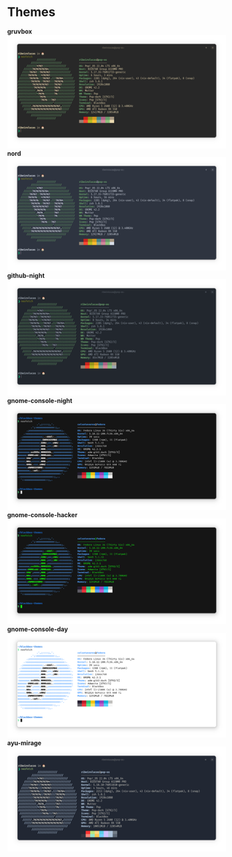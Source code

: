 # Themes
**gruvbox**![gruvbox](images/gruvbox.png) 
**nord**![nord](images/nord.png) 
**github-night**![github-night](images/github-night.png)
**gnome-console-night**![gnome-console-night](images/gnome-console-night.png)
**gnome-console-hacker**![gnome-console-hacker](images/gnome-console-hacker.png)
**gnome-console-day**![gnome-console-day](images/gnome-console-day.png)
**ayu-mirage**![ayu-mirage](images/ayu-mirage.png)


